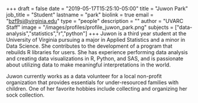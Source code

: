 +++
draft = false
date = "2019-05-17T15:25:10-05:00"
title = "Juwon Park"
job_title = "Student"
lastname = "park"
biolink = true
email = "bzf9sj@virginia.edu"
type = "people"
description = ""
author = "UVARC Staff"
image = "/images/profiles/profile_juwon_park.png"
subjects = ["data-analysis","statistics","r","python"]
+++
Juwon is a third year student at the University of Virginia pursuing a major in Applied Statistics and a minor in Data Science. She contributes to the development of a program that rebuilds R libraries for users. She has experience performing data analysis and creating data visualizations in R, Python, and SAS, and is passionate about utilizing data to make meaningful interpretations in the world.

Juwon currently works as a data volunteer for a local non-profit organization that provides essentials for under-resourced families with children. One of her favorite hobbies include collecting and organizing her sock collection.
